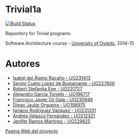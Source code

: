Trivial1a
=============

[![Build Status](https://travis-ci.org/Arquisoft/Trivial1a.svg?branch=master)](https://travis-ci.org/Arquisoft/Trivial1a)

Repository for Trivial programs. 

Software Architecture course - [University of Oviedo](http://www.uniovi.es), 2014-15


Autores
=============
* [Isabel del Álamo Racaño - UO231413](https://github.com/isabel2194)
* [Sergio Cueto Lopez de Bustamante - UO227806](https://github.com/sergioCL)
* [Robert Stefanita Ene - UO231727](https://github.com/robertene1994)
* [Alejandro Garcia Toriello - UO196717](https://github.com/alejandrogarciatoriello)
* [Francisco Javier Gil Gala - UO230948](https://github.com/fjgilgala)
* [Diego Jaular Orgueira - UO198975](https://github.com/Cofis)
* [Ignacio Rodríguez Vázquez - UO231201](https://github.com/nachosalas)
* [Andrés Velasco Fernández - UO212321](https://github.com/Andresvelascofdez)
* [Jenifer Ramos Martínez - UO229825](https://github.com/yenniRamos)
 
<a href="http://arquisoft.github.io/Trivial1a/">Pagina Web del proyecto</a>

